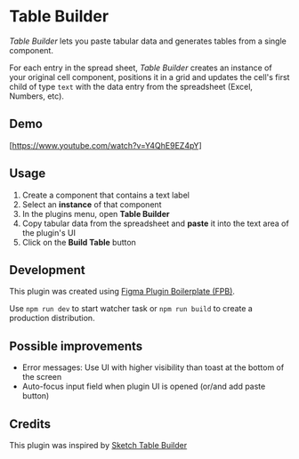 # Table Builder

_Table Builder_ lets you paste tabular data and generates tables from a single component.

For each entry in the spread sheet, _Table Builder_ creates an instance of your original cell component, positions it in a grid and updates the cell's first child of type `text` with the data entry from the spreadsheet (Excel, Numbers, etc).

## Demo

[https://www.youtube.com/watch?v=Y4QhE9EZ4pY]

## Usage

1. Create a component that contains a text label
2. Select an **instance** of that component
3. In the plugins menu, open **Table Builder**
4. Copy tabular data from the spreadsheet and **paste** it into the text area of the plugin's UI
5. Click on the **Build Table** button

## Development

This plugin was created using [Figma Plugin Boilerplate (FPB)](https://github.com/thomas-lowry/figma-plugin-boilerplate).

Use `npm run dev` to start watcher task or `npm run build` to create a production distribution.

## Possible improvements

- Error messages: Use UI with higher visibility than toast at the bottom of the screen
- Auto-focus input field when plugin UI is opened (or/and add paste button)

## Credits

This plugin was inspired by [Sketch Table Builder](https://github.com/EricKramp/sketch-table-builder)
